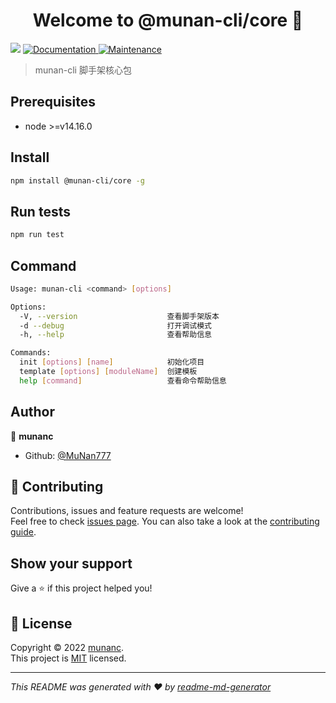 <h1 align="center">Welcome to @munan-cli/core 👋</h1>
<p>
  <img src="https://img.shields.io/badge/node-%3E%3Dv14.16.0-blue.svg" />
  <a href="https://github.com/MuNan777/munan-cli#readme" target="_blank">
    <img alt="Documentation" src="https://img.shields.io/badge/documentation-yes-brightgreen.svg" />
  </a>
  <a href="https://github.com/MuNan777/munan-cli/graphs/commit-activity" target="_blank">
    <img alt="Maintenance" src="https://img.shields.io/badge/Maintained%3F-yes-green.svg" />
  </a>
</p>

> munan-cli 脚手架核心包

## Prerequisites

- node >=v14.16.0

## Install

```sh
npm install @munan-cli/core -g
```

## Run tests

```sh
npm run test
```

## Command

```sh
Usage: munan-cli <command> [options]

Options:
  -V, --version                    查看脚手架版本  
  -d --debug                       打开调试模式    
  -h, --help                       查看帮助信息    

Commands:
  init [options] [name]            初始化项目      
  template [options] [moduleName]  创建模板        
  help [command]                   查看命令帮助信息
```

## Author

👤 **munanc**

* Github: [@MuNan777](https://github.com/MuNan777)

## 🤝 Contributing

Contributions, issues and feature requests are welcome!<br />Feel free to check [issues page](https://github.com/MuNan777/munan-cli/issues). You can also take a look at the [contributing guide](https://github.com/MuNan777/munan-cli/blob/master/CONTRIBUTING.md).

## Show your support

Give a ⭐️ if this project helped you!

## 📝 License

Copyright © 2022 [munanc](https://github.com/MuNan777).<br />
This project is [MIT](https://github.com/MuNan777/munan-cli/blob/master/LICENSE) licensed.

***
_This README was generated with ❤️ by [readme-md-generator](https://github.com/kefranabg/readme-md-generator)_